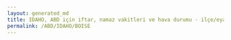 ```yaml
---
layout: generated_md
title: IDAHO, ABD için iftar, namaz vakitleri ve hava durumu - ilçe/eyalet seç
permalink: /ABD/IDAHO/BOISE
---
```


<script type="text/javascript">
  var country = ABD;
  var city = IDAHO;
  var state = BOISE;
  var lat = 72;
  var lon = 21;
</script>
